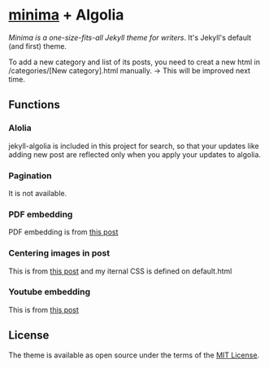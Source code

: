 # [minima](https://github.com/jekyll/minima) + Algolia

*Minima is a one-size-fits-all Jekyll theme for writers*. It's Jekyll's default (and first) theme.  

To add a new category and list of its posts, you need to creat a new html in /categories/[New category].html manually. -> This will be improved next time.

## Functions
### Alolia
jekyll-algolia is included in this project for search, so that your updates like adding new post are reflected only when you apply your updates to algolia.

### Pagination 
It is not available.  

### PDF embedding
PDF embedding is from [this post](https://jamesonzimmer.com/simple-pdf-embed-for-jekyll/)

### Centering images in post 
This is from [this post](https://thornelabs.net/posts/centering-images-with-jekyll-and-markdown.html) and my iternal CSS is defined on default.html

### Youtube embedding
This is from [this post](https://github.com/nathancy/jekyll-embed-video#embed-youtube)

## License

The theme is available as open source under the terms of the [MIT License](http://opensource.org/licenses/MIT).
